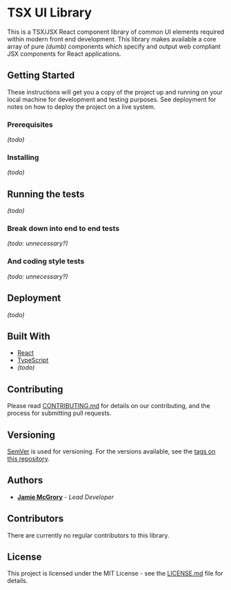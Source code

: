 # TSX UI Library

This is a TSX/JSX React component library of common UI elements required within modern front end development. This library makes available a core array of pure _(dumb)_ components which specify and output web compliant JSX components for React applications.

## Getting Started

These instructions will get you a copy of the project up and running on your local machine for development and testing purposes. See deployment for notes on how to deploy the project on a live system.

### Prerequisites

_(todo)_

### Installing

_(todo)_

## Running the tests

_(todo)_

### Break down into end to end tests

_(todo: unnecessary?)_

### And coding style tests

_(todo: unnecessary?)_

## Deployment

_(todo)_

## Built With

- [React](https://reactjs.org/)
- [TypeScript](https://www.typescriptlang.org/)
- _(todo)_

## Contributing

Please read [CONTRIBUTING.md](https://github.com/jmcgrory/tsx-ui-lib/CONTRIBUTING.md) for details on our contributing, and the process for submitting pull requests.

## Versioning

[SemVer](http://semver.org/) is used for versioning. For the versions available, see the [tags on this repository](https://github.com/jmcgrory/tsx-ui-lib/tags). 

## Authors

* [**Jamie McGrory**](https://github.com/jmcgrory) - *Lead Developer*

## Contributors

There are currently no regular contributors to this library.

## License

This project is licensed under the MIT License - see the [LICENSE.md](https://github.com/jmcgrory/tsx-ui-lib/LICENSE.md) file for details.
